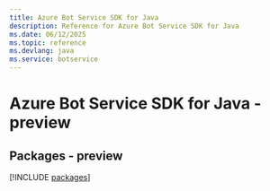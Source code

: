 ```yaml
---
title: Azure Bot Service SDK for Java
description: Reference for Azure Bot Service SDK for Java
ms.date: 06/12/2025
ms.topic: reference
ms.devlang: java
ms.service: botservice
---
```

# Azure Bot Service SDK for Java - preview
## Packages - preview
[!INCLUDE [packages](bot-service-index.md)]
